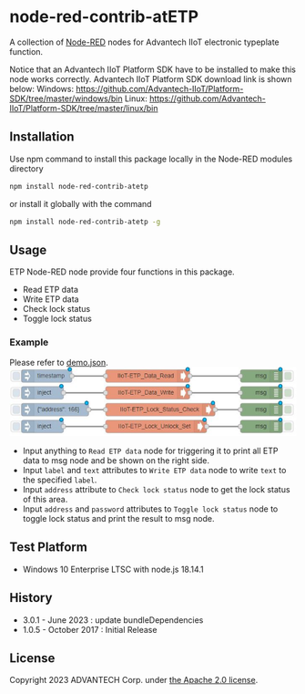# node-red-contrib-atETP
A collection of [Node-RED](http://nodered.org) nodes for Advantech IIoT electronic typeplate function.

Notice that an Advantech IIoT Platform SDK have to be installed to make this node works correctly.
Advantech IIoT Platform SDK download link is shown below:
Windows:
  https://github.com/Advantech-IIoT/Platform-SDK/tree/master/windows/bin
Linux:
  https://github.com/Advantech-IIoT/Platform-SDK/tree/master/linux/bin

## Installation
Use npm command to install this package locally in the Node-RED modules directory
```bash
npm install node-red-contrib-atetp
```
or install it globally with the command
```bash
npm install node-red-contrib-atetp -g
```

## Usage
ETP Node-RED node provide four functions in this package.
 - Read ETP data
 - Write ETP data
 - Check lock status
 - Toggle lock status

### Example
Please refer to [demo.json](./demo.json).  
![demoflow](./demoflow.JPG)  
 - Input anything to `Read ETP data` node for triggering it to print all ETP data to msg node and be shown on the right side.
 - Input `label` and `text` attributes to `Write ETP data` node to write `text` to the specified `label`.
 - Input `address` attribute to `Check lock status` node to get the lock status of this area.
 - Input `address` and `password` attributes to `Toggle lock status` node to toggle lock status and print the result to msg node.

## Test Platform
 - Windows 10 Enterprise LTSC with node.js 18.14.1

## History
 - 3.0.1 - June 2023 : update bundleDependencies
 - 1.0.5 - October 2017 : Initial Release

## License
Copyright 2023 ADVANTECH Corp. under [the Apache 2.0 license](LICENSE).
